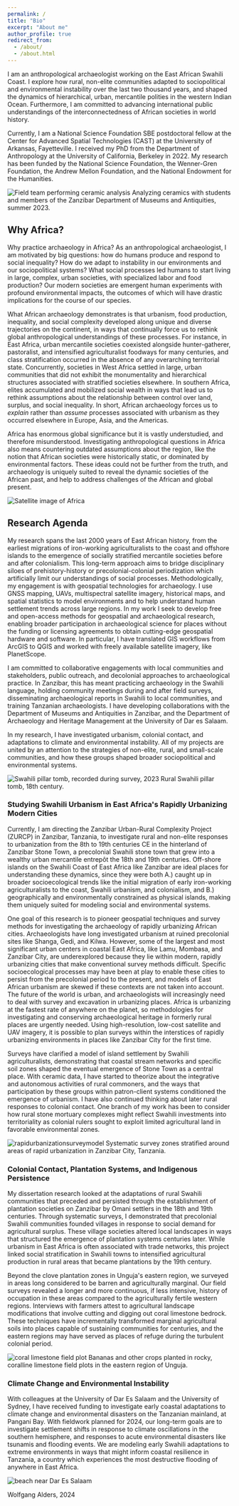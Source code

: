 ```yaml
---
permalink: /
title: "Bio"
excerpt: "About me"
author_profile: true
redirect_from: 
  - /about/
  - /about.html
---
```


I am an anthropological archaeologist working on the East African Swahili Coast. I explore how rural, non-elite communities adapted to sociopolitical and environmental instability over the last two thousand years, and shaped the dynamics of hierarchical, urban, mercantile polities in the western Indian Ocean. Furthermore, I am committed to advancing international public understandings of the interconnectedness of African societies in world history.

Currently, I am a National Science Foundation SBE postdoctoral fellow at the Center for Advanced Spatial Technologies (CAST) at the University of Arkansas, Fayetteville. I received my PhD from the Department of Anthropology at the University of California, Berkeley in 2022. My research has been funded by the National Science Foundation, the Wenner-Gren Foundation, the Andrew Mellon Foundation, and the National Endowment for the Humanities.

![Field team performing ceramic analysis](DSC_7859.JPG)
Analyzing ceramics with students and members of the Zanzibar Department of Museums and Antiquities, summer 2023.

## Why Africa?
Why practice archaeology in Africa? As an anthropological archaeologist, I am motivated by big questions: how do humans produce and respond to social inequality? How do we adapt to instability in our environments and our sociopolitical systems? What social processes led humans to start living in large, complex, urban societies, with specialized labor and food production? Our modern societies are emergent human experiments with profound environmental impacts, the outcomes of which will have drastic implications for the course of our species.

What African archaeology demonstrates is that urbanism, food production, inequality, and social complexity developed along unique and diverse trajectories on the continent, in ways that continually force us to rethink global anthropological understandings of these processes. For instance, in East Africa, urban mercantile societies coexisted alongside hunter-gatherer, pastoralist, and intensified agriculturalist foodways for many centuries, and class stratification occurred in the absence of any overarching territorial state. Concurrently, societies in West Africa settled in large, urban communities that did not exhibit the monumentality and hierarchical structures associated with stratified societies elsewhere. In southern Africa, elites accumulated and mobilized social wealth in ways that lead us to rethink assumptions about the relationship between control over land, surplus, and social inequality. In short, African archaeology forces us to *explain* rather than *assume* processes associated with urbanism as they occurred elsewhere in Europe, Asia, and the Americas.

Africa has enormous global significance but it is vastly understudied, and therefore misunderstood. Investigating anthropological questions in Africa also means countering outdated assumptions about the region, like the notion that African societies were historically static, or dominated by environmental factors. These ideas could not be further from the truth, and archaeology is uniquely suited to reveal the dynamic societies of the African past, and help to address challenges of the African and global present.

![Satellite image of Africa](africa.jpg)

## Research Agenda 
My research spans the last 2000 years of East African history, from the earliest migrations of iron-working agriculturalists to the coast and offshore islands to the emergence of socially stratified mercantile societies before and after colonialism. This long-term approach aims to bridge disciplinary siloes of prehistory-history or precolonial-colonial periodization which artificially limit our understandings of social processes. Methodologically, my engagement is with geospatial technologies for archaeology. I use GNSS mapping, UAVs, multispectral satellite imagery, historical maps, and spatial statistics to model environments and to help understand human settlement trends across large regions. In my work I seek to develop free and open-access methods for geospatial and archaeological research, enabling broader participation in archaeological science for places without the funding or licensing agreements to obtain cutting-edge geospatial hardware and software. In particular, I have translated GIS workflows from ArcGIS to QGIS and worked with freely available satellite imagery, like PlanetScope.

I am committed to collaborative engagements with local communities and stakeholders, public outreach, and decolonial approaches to archaeological practice. In Zanzibar, this has meant practicing archaeology in the Swahili language, holding community meetings during and after field surveys, disseminating archaeological reports in Swahili to local communities, and training Tanzanian archaeologists. I have developing collaborations with the Department of Museums and Antiquities in Zanzibar, and the Department of Archaeology and Heritage Management at the University of Dar es Salaam.

In my research, I have investigated urbanism, colonial contact, and adaptations to climate and environmental instability. All of my projects are united by an attention to the strategies of non-elite, rural, and small-scale communities, and how these groups shaped broader sociopolitical and environmental systems.

![Swahili pillar tomb, recorded during survey, 2023](DSC_6585.JPG)
Rural Swahili pillar tomb, 18th century.

### Studying Swahili Urbanism in East Africa's Rapidly Urbanizing Modern Cities
Currently, I am directing the Zanzibar Urban-Rural Complexity Project (ZURCP) in Zanzibar, Tanzania, to investigate rural and non-elite responses to urbanization from the 8th to 19th centuries CE in the hinterland of Zanzibar Stone Town, a precolonial Swahili stone town that grew into a wealthy urban mercantile entrepôt the 18th and 19th centuries. Off-shore islands on the Swahili Coast of East Africa like Zanzibar are ideal places for understanding these dynamics, since they were both A.) caught up in broader socioecological trends like the initial migration of early iron-working agriculturalists to the coast, Swahili urbanism, and colonialism, and B.) geographically and environmentally constrained as physical islands, making them uniquely suited for modeling social and environmental systems.

One goal of this research is to pioneer geospatial techniques and survey methods for investigating the archaeology of rapidly urbanizing African cities. Archaeologists have long investigated urbanism at ruined precolonial sites like Shanga, Gedi, and Kilwa. However, some of the largest and most significant urban centers in coastal East Africa, like Lamu, Mombasa, and Zanzibar City, are underexplored because they lie within modern, rapidly urbanizing cities that make conventional survey methods difficult. Specific socioecological processes may have been at play to enable these cities to persist from the precolonial period to the present, and models of East African urbanism are skewed if these contexts are not taken into account. The future of the world is urban, and archaeologists will increasingly need to deal with survey and excavation in urbanizing places. Africa is urbanizing at the fastest rate of anywhere on the planet, so methodologies for investigating and conserving archaeological heritage in formerly rural places are urgently needed. Using high-resolution, low-cost satellite and UAV imagery, it is possible to plan surveys within the interstices of rapidly urbanizing environments in places like Zanzibar City for the first time.

Surveys have clarified a model of island settlement by Swahili agriculturalists, demonstrating that coastal stream networks and specific soil zones shaped the eventual emergence of Stone Town as a central place. With ceramic data, I have started to theorize about the integrative and autonomous activities of rural commoners, and the ways that participation by these groups within patron-client systems conditioned the emergence of urbanism. I have also continued thinking about later rural responses to colonial contact. One branch of my work has been to consider how rural stone mortuary complexes might reflect Swahili investments into territoriality as colonial rulers sought to exploit limited agricultural land in favorable environmental zones.

![rapidurbanizationsurveymodel](figure6.jpg)
Systematic survey zones stratified around areas of rapid urbanization in Zanzibar City, Tanzania.

### Colonial Contact, Plantation Systems, and Indigenous Persistence
My dissertation research looked at the adaptations of rural Swahili communities that preceded and persisted through the establishment of plantation societies on Zanzibar by Omani settlers in the 18th and 19th centuries. Through systematic surveys, I demonstrated that precolonial Swahili communities founded villages in response to social demand for agricultural surplus. These village societies altered local landscapes in ways that structured the emergence of plantation systems centuries later. While urbanism in East Africa is often associated with trade networks, this project linked social stratification in Swahili towns to intensified agricultural production in rural areas that became plantations by the 19th century.

Beyond the clove plantation zones in Unguja's eastern region, we surveyed in areas long considered to be barren and agriculturally marginal. Our field surveys revealed a longer and more continuous, if less intensive, history of occupation in these areas compared to the agriculturally fertile western regions. Interviews with farmers attest to agricultural landscape modifications that involve cutting and digging out coral limestone bedrock. These techniques have incrementally transformed marginal agricultural soils into places capable of sustaining communities for centuries, and the eastern regions may have served as places of refuge during the turbulent colonial period.

![coral limestone field plot](DSC_0918.JPG)
Bananas and other crops planted in rocky, coralline limestone field plots in the eastern region of Unguja.

### Climate Change and Environmental Instability
With colleagues at the University of Dar Es Salaam and the University of Sydney, I have received funding to investigate early coastal adaptations to climate change and environmental disasters on the Tanzanian mainland, at Pangani Bay. With fieldwork planned for 2024, our long-term goals are to investigate settlement shifts in response to climate oscillations in the southern hemisphere, and responses to acute environmental disasters like tsunamis and flooding events. We are modeling early Swahili adaptations to extreme environments in ways that might inform coastal resilience in Tanzania, a country which experiences the most destructive flooding of anywhere in East Africa.

![beach near Dar Es Salaam](dar_port.jpg)


Wolfgang Alders, 2024

